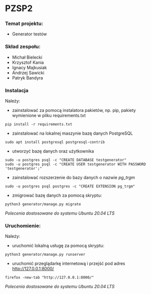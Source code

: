 # PZSP2

### Temat projektu:

- Generator testów

### Skład zespołu:

- Michał Bielecki
- Krzysztof Kania
- Ignacy Majkusiak
- Andrzej Sawicki
- Patryk Bandyra

### Instalacja

Należy:
- zainstalować za pomocą instalatora pakietów, np. pip, pakiety wymienione w pliku requirements.txt
```batch
pip install -r requirements.txt
```
- zainstalować na lokalnej maszynie bazę danych PostgreSQL
```batch
sudo apt install postgresql postgresql-contrib
```
- utworzyć bazę danych oraz użytkownika
```batch
sudo -u postgres psql -c "CREATE DATABASE testgenerator"
sudo -u postgres psql -c "CREATE USER testgenerator WITH PASSWORD 'testgenerator';"
``` 
- zainstalować rozszerzenie do bazy danych o nazwie *pg_trgm*
```batch
sudo -u postgres psql postgres -c "CREATE EXTENSION pg_trgm"
``` 
- zmigrować bazę danych za pomocą skryptu:
```batch
python3 generator/manage.py migrate
```

*Polecenia dostosowane do systemu Ubuntu 20.04 LTS*

### Uruchomienie:

Należy:
- uruchomić lokalną usługę za pomocą skryptu:
```batch
python3 generator/manage.py runserver
```
- uruchomić przeglądarkę internetową i przejść pod adres http://127.0.0.1:8000/
```batch
firefox -new-tab "http://127.0.0.1:8000/"
```

*Polecenia dostosowane do systemu Ubuntu 20.04 LTS*